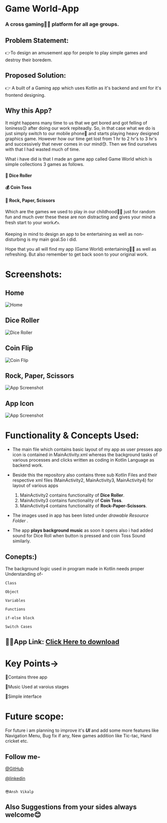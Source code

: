 
# Game World-App

### A cross gaming🚴‍♀️ platform for all age groups.
 


## Problem Statement:

👉To design an amusement app for people to play simple games and destroy their boredem.
 
## Proposed Solution:
👉 A built of a Gaming app which uses Kotlin as it's backend and xml for it's frontend designing.



## Why this App?

It might happens many time to us that we get bored and got felling of loniness😕 after doing our work repiteadly. So, in that case 
what we do is just simply switch to our mobile phone📱 and starts playing heavy designed graphics game. However how our time get lost from 1 hr to 2 hr's to 3 hr's and successively
that never comes in our mind😓. Then we find ourselves with that I had wasted much of time.


What i have did is that I made an game app called Game World which is simple collections 3 games as follows.

#### 🎲 Dice Roller
#### 💰 Coin Toss
#### 🎱 Rock, Paper, Scissors

Which are the games we used to play in our childhood👱‍♂️ just for random fun and much over these these are non distracting and gives your mind a fresh start to your work✍.

Keeping in mind to design an app to be entertaining as well as non-disturbing is my main goal.So i did.

Hope that you all will find my app (Game World) entertaining🤹‍♀️ as well as refreshing. But also remember to get back soon to your original work.



# Screenshots:


## Home


![Home](https://github.com/Ansh-Vikalp/Game-World/blob/master/Screenshot/s1.jpg?raw=true)

## Dice Roller
![Dice Roller](https://github.com/Ansh-Vikalp/Game-World/blob/master/Screenshot/s2.jpg?raw=true)

## Coin Flip
![Coin Flip](https://github.com/Ansh-Vikalp/Game-World/blob/master/Screenshot/s3.jpg?raw=true)

## Rock, Paper, Scissors
![App Screenshot](https://github.com/Ansh-Vikalp/Game-World/blob/master/Screenshot/s6.jpg?raw=true)

## App Icon
![App Screenshot](https://github.com/Ansh-Vikalp/Game-World/blob/master/Screenshot/Night.jpg?raw=true)

# Functionality & Concepts Used:



- The main file which contains basic layout of my app as user presses app icon is contained in MainActivity.xml whereas the background tasks of various processes and clicks written as coding in Kotlin Language
   as backend work.

- Beside this the repository also contains three sub Kotlin Files and their respective xml files (MainActivity2, MainActivity3, MainActivity4) for layout of various apps

    1. MainActivity2 contains functionality of **Dice Roller**.
    2. MainActivity3 contains functionality of **Coin Toss**.
    3. MainActivity4 contains functionality of **Rock-Paper-Scissors**.


- The images used in app has been listed under  _drawable Resource Folder_ .

- The app **plays background music** as soon it opens also i had added sound for Dice Roll when button is pressed and coin Toss Sound similarly.

## Conepts:)
The background logic used in program made in Kotlin needs proper Understanding of-

`Class`

`Object`

`Variables`

`Functions`

`if-else block`

`Switch Cases`


## 👩‍💻App Link: [Click Here to download](https://drive.google.com/file/d/1a6HlAJ_LUILZWNeAeeglJXh8U0ncZ5v6/view?usp=sharing)

# Key Points->
📌Contains three app

📌Music Used at varoius stages

📌Simple interface

# Future scope:
For future i am planning to improve it's _**UI**_ and add some more features like Navigation Menu, Bug fix if any, New games addition like Tic-tac, Hand cricket etc.




## Follow me-

[@GitHub](https://github.com/Ansh-Vikalp )

[@linkedin](https://www.linkedin.com/in/ansh-vikalp-37233a19b)

                                                                               😎Ansh Vikalp

## Also Suggestions from your sides always welcome😊
